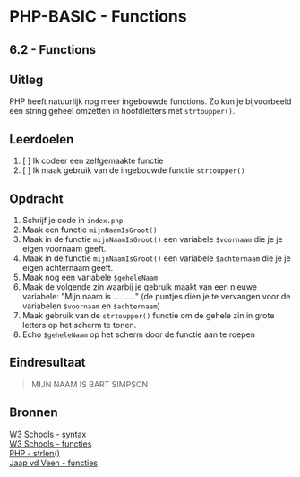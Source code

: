 # PHP-BASIC - Functions

## 6.2 - Functions

## Uitleg

PHP heeft natuurlijk nog meer ingebouwde functions. Zo kun je bijvoorbeeld een string geheel omzetten in hoofdletters met `strtoupper()`.

## Leerdoelen

1. [ ] Ik codeer een zelfgemaakte functie
2. [ ] Ik maak gebruik van de ingebouwde functie `strtoupper()`

## Opdracht

1. Schrijf je code in `index.php`
2. Maak een functie `mijnNaamIsGroot()`
3. Maak in de functie `mijnNaamIsGroot()` een variabele `$voornaam` die je je eigen voornaam geeft.
4. Maak in de functie `mijnNaamIsGroot()` een variabele `$achternaam` die je je eigen achternaam geeft.
5. Maak nog een variabele `$geheleNaam`
6. Maak de volgende zin waarbij je gebruik maakt van een nieuwe variabele: "Mijn naam is .... ....." (de puntjes dien je te vervangen voor de variabelen `$voornaam` en `$achternaam`)
7. Maak gebruik van de `strtoupper()` functie om de gehele zin in grote letters op het scherm te tonen.
8. Echo `$geheleNaam` op het scherm door de functie aan te roepen

## Eindresultaat

> MIJN NAAM IS BART SIMPSON

## Bronnen

[W3 Schools - syntax](https://www.w3schools.com/PHP/php_syntax.asp)  
[W3 Schools - functies](https://www.w3schools.com/php/php_functions.asp)  
[PHP  - strlen()](https://www.php.net/manual/en/function.strlen.php)  
[Jaap vd Veen - functies](https://phpbasis.jaapvdveen.nl/basiscursus-php/les-3-inleiding-functies/)

<!--- ------------ DIT COMMENTAAR LATEN STAAN AUB ------------
------------------ ------------------------------ ------------
------------------ eagle ref:93252457
------------------ ------------------------------ ------------
------------------ DIT COMMENTAAR LATEN STAAN AUB -------- -->
